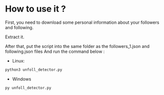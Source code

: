 # How to use it ?
First, you need to download some personal information about your followers and following.

Extract it.

After that, put the script into the same folder as the followers_1.json and following.json files
And run the command below :

- Linux:
```bash
python3 unfoll_detector.py
```
- Windows
```bash
py unfoll_detector.py
```
